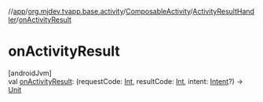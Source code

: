 //[app](../../../../index.md)/[org.mjdev.tvapp.base.activity](../../index.md)/[ComposableActivity](../index.md)/[ActivityResultHandler](index.md)/[onActivityResult](on-activity-result.md)

# onActivityResult

[androidJvm]\
val [onActivityResult](on-activity-result.md): (requestCode: [Int](https://kotlinlang.org/api/latest/jvm/stdlib/kotlin/-int/index.html), resultCode: [Int](https://kotlinlang.org/api/latest/jvm/stdlib/kotlin/-int/index.html), intent: [Intent](https://developer.android.com/reference/kotlin/android/content/Intent.html)?) -&gt; [Unit](https://kotlinlang.org/api/latest/jvm/stdlib/kotlin/-unit/index.html)
